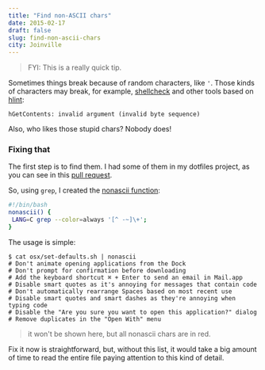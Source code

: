 ```yaml
---
title: "Find non-ASCII chars"
date: 2015-02-17
draft: false
slug: find-non-ascii-chars
city: Joinville
---
```


> FYI: This is a really quick tip.

Sometimes things break because of random characters, like `'`. Those kinds of characters may break, for example, [shellcheck](http://www.shellcheck.net/) and other tools based on [hlint](https://github.com/ndmitchell/hlint):

```
hGetContents: invalid argument (invalid byte sequence)
```

Also, who likes those stupid chars? Nobody does!

### Fixing that

The first step is to find them. I had some of them in my dotfiles project, as you can see in this [pull request](https://github.com/caarlos0/dotfiles/pull/36).

So, using `grep`, I created the [nonascii function](https://github.com/caarlos0/dotfiles/commit/da1bfe4d895aad8efc9ba79cac46e2b545514576): 

```sh
#!/bin/bash
nonascii() {
 LANG=C grep --color=always '[^ -~]\+';
}
```

The usage is simple:

```
$ cat osx/set-defaults.sh | nonascii
# Don't animate opening applications from the Dock
# Don't prompt for confirmation before downloading
# Add the keyboard shortcut ⌘ + Enter to send an email in Mail.app
# Disable smart quotes as it's annoying for messages that contain code
# Don't automatically rearrange Spaces based on most recent use
# Disable smart quotes and smart dashes as they're annoying when typing code
# Disable the "Are you sure you want to open this application?" dialog
# Remove duplicates in the "Open With" menu
```

> it won't be shown here, but all nonascii chars are in red.

Fix it now is straightforward, but, without this list, it would take a big amount of time to read the entire file paying attention to this kind of detail.
